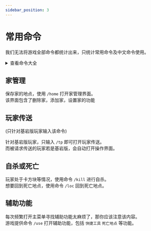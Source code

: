 ```yaml
---
sidebar_position: 3
---
```


# 常用命令

我们无法将游戏全部命令都统计出来，只统计常用命令及中文命令使用。

<details>
<summary>查看命令大全</summary>

1. 传送界面：
    - 输入中文 `开传送` 执行效果  

2. 返回死亡：   
    - 输入中文 `死亡点` 执行效果  
    
3. 辅助功能：   
    - 输入中文 `辅助类` 执行效果  

4. 个人信息：   
    - 输入中文 `看信息` 执行效果  

5. 签到界面：   
    - 输入中文 `看签到` 执行效果  

6. 全体传送：   
    - 请求全体在线玩家传送该位置
    - 输入中文 `全体传送` 执行效果

</details>


## 家管理

保存家的地点，使用 `/home` 打开家管理界面。  
该界面包含了删除家，添加家，设置家的功能

## 玩家传送

(只针对基岩版玩家输入该命令)

针对基岩版玩家，只输入 `/tp` 即可打开玩家传送。  
而被请求传送的玩家若是基岩版，会自动打开操作界面。


## 自杀或死亡

玩家处于卡方块等情况，使用命令 `/kill` 进行自杀。  
想要回到死亡地点，使用命令 `/loc` 回到死亡地点。

## 辅助功能

每次频繁打开主菜单寻找辅助功能太麻烦了，那你应该注意该内容。  
游戏提供命令 `/use` 打开辅助功能，包括 `快捷工具` `死亡地点` 等功能。
